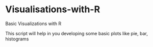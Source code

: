 # Visualisations-with-R
Basic Visualizations with R

This script will help in you developing some basic plots like pie, bar, histograms
